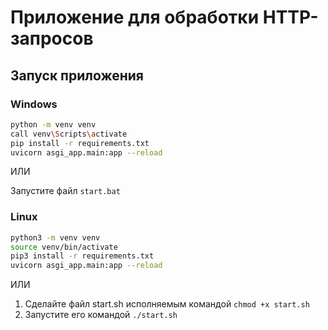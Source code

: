 **Приложение для обработки HTTP-запросов**
=============================================

**Запуск приложения**
--------------------

### Windows

```bash
python -m venv venv
call venv\Scripts\activate
pip install -r requirements.txt
uvicorn asgi_app.main:app --reload
```

ИЛИ

Запустите файл `start.bat` 

### Linux

```bash
python3 -m venv venv
source venv/bin/activate
pip3 install -r requirements.txt
uvicorn asgi_app.main:app --reload
```

ИЛИ

1) Cделайте файл start.sh исполняемым командой `chmod +x start.sh`
2) Запустите его командой `./start.sh`
